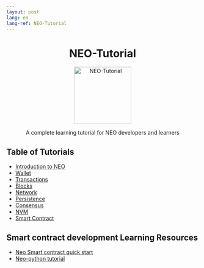 ```yaml
---
layout: post
lang: en
lang-ref: NEO-Tutorial
---
```



<div align="center">  
<h1>NEO-Tutorial</h1>
<img src="neo-rebranding.png" alt="NEO-Tutorial" height="150">
<p>A complete learning tutorial for NEO developers and learners</p>
</div>

## Table of Tutorials
- [Introduction to NEO](en/1-introduction)
- [Wallet](en/2-wallet)
- [Transactions](en/3-transactions)
- [Blocks](en/4-blocks)
- [Network](en/5-network)
- [Persistence](en/6-persistence)
- [Consensus](en/7-consensus)
- [NVM](en/8-nvm)
- [Smart Contract](en/9-smartContract)

## Smart contract development Learning Resources
- [Neo Smart contract quick start](neo_docs_SmartContract_QuickStart)
- [Neo-python tutorial](neo_docs_neopython_tutorial)
